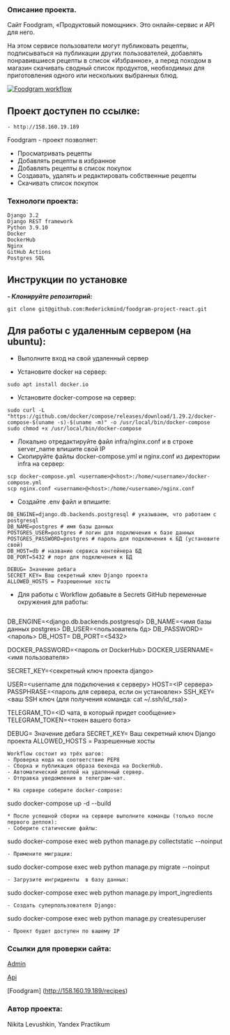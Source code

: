 ### Описание проекта.
Сайт Foodgram, «Продуктовый помощник». Это онлайн-сервис и API для него.

На этом сервисе пользователи могут публиковать рецепты, подписываться на публикации других пользователей, добавлять понравившиеся рецепты в список «Избранное», а перед походом в магазин скачивать сводный список продуктов, необходимых для приготовления одного или нескольких выбранных блюд.

[![Foodgram workflow](https://github.com/RederickMind/foodgram-project-react/actions/workflows/foodgram_workflow.yml/badge.svg)](https://github.com/RederickMind/foodgram-project-react/actions/workflows/foodgram_workflow.yml)

## Проект доступен по ссылке:

```
- http://158.160.19.189
```

Foodgram - проект позволяет:

- Просматривать рецепты
- Добавлять рецепты в избранное
- Добавлять рецепты в список покупок
- Создавать, удалять и редактировать собственные рецепты
- Скачивать список покупок

### Технологи проекта:
```
Django 3.2
Django REST framework
Python 3.9.10
Docker
DockerHub
Nginx
GitHub Actions
Postgres SQL
```

## Инструкции по установке
***- Клонируйте репозиторий:***
```
git clone git@github.com:Rederickmind/foodgram-project-react.git
```

## Для работы с удаленным сервером (на ubuntu):
* Выполните вход на свой удаленный сервер

* Установите docker на сервер:
```
sudo apt install docker.io 
```
* Установите docker-compose на сервер:
```
sudo curl -L "https://github.com/docker/compose/releases/download/1.29.2/docker-compose-$(uname -s)-$(uname -m)" -o /usr/local/bin/docker-compose
sudo chmod +x /usr/local/bin/docker-compose
```
* Локально отредактируйте файл infra/nginx.conf и в строке server_name впишите свой IP
* Скопируйте файлы docker-compose.yml и nginx.conf из директории infra на сервер:
```
scp docker-compose.yml <username>@<host>:/home/<username>/docker-compose.yml
scp nginx.conf <username>@<host>:/home/<username>/nginx.conf
```

* Cоздайте .env файл и впишите:
```
DB_ENGINE=django.db.backends.postgresql # указываем, что работаем с postgresql
DB_NAME=postgres # имя базы данных
POSTGRES_USER=postgres # логин для подключения к базе данных
POSTGRES_PASSWORD=postgres # пароль для подключения к БД (установите свой)
DB_HOST=db # название сервиса контейнера БД
DB_PORT=5432 # порт для подключения к БД

DEBUG= Значение дебага
SECRET_KEY= Ваш секретный ключ Django проекта
ALLOWED_HOSTS = Разрешенные хосты
```
* Для работы с Workflow добавьте в Secrets GitHub переменные окружения для работы:
    ```
DB_ENGINE=<django.db.backends.postgresql>
DB_NAME=<имя базы данных postgres>
DB_USER=<пользователь бд>
DB_PASSWORD=<пароль>
DB_HOST=<db>
DB_PORT=<5432>
    
DOCKER_PASSWORD=<пароль от DockerHub>
DOCKER_USERNAME=<имя пользователя>
    
SECRET_KEY=<секретный ключ проекта django>

USER=<username для подключения к серверу>
HOST=<IP сервера>
PASSPHRASE=<пароль для сервера, если он установлен>
SSH_KEY=<ваш SSH ключ (для получения команда: cat ~/.ssh/id_rsa)>

TELEGRAM_TO=<ID чата, в который придет сообщение>
TELEGRAM_TOKEN=<токен вашего бота>

DEBUG= Значение дебага
SECRET_KEY= Ваш секретный ключ Django проекта
ALLOWED_HOSTS = Разрешенные хосты
```
Workflow состоит из трёх шагов:
- Проверка кода на соответствие PEP8
- Сборка и публикация образа бекенда на DockerHub.
- Автоматический деплой на удаленный сервер.
- Отправка уведомления в телеграм-чат.  
  
* На сервере соберите docker-compose:
```
sudo docker-compose up -d --build
```
* После успешной сборки на сервере выполните команды (только после первого деплоя):
- Соберите статические файлы:
```
sudo docker-compose exec web python manage.py collectstatic --noinput
```
- Примените миграции:
```
sudo docker-compose exec web python manage.py migrate --noinput
```
- Загрузите ингридиенты  в базу данных:
```
sudo docker-compose exec web python manage.py import_ingredients
```
- Создать суперпользователя Django:
```
sudo docker-compose exec web python manage.py createsuperuser
```
- Проект будет доступен по вашему IP

```

### Ссылки для проверки сайта:

[Admin](http://158.160.19.189/admin/login/?next=/admin/)

[Api](http://158.160.19.189/api/)

[Foodgram] (http://158.160.19.189/recipes)

### Автор проекта:
Nikita Levushkin,
Yandex Practikum
